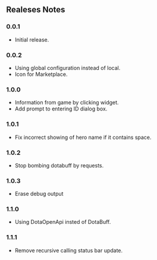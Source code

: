 ## Realeses Notes

### 0.0.1

* Initial release.

### 0.0.2

* Using global configuration instead of local.
* Icon for Marketplace.

### 1.0.0

* Information from game by clicking widget.
* Add prompt to entering ID dialog box.

### 1.0.1

* Fix incorrect showing of hero name if it contains space.

### 1.0.2

* Stop bombing dotabuff by requests.

### 1.0.3

* Erase debug output

### 1.1.0

* Using DotaOpenApi insted of DotaBuff.  


### 1.1.1

* Remove recursive calling status bar update.
